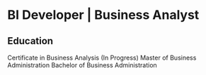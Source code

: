 # BI Developer | Business Analyst

## Education
Certificate in Business Analysis (In Progress)
Master of Business Administration
Bachelor of Business Administration
